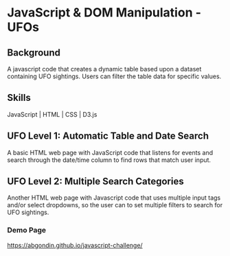 # JavaScript & DOM Manipulation - UFOs

## Background

A javascript code that creates a dynamic table based upon a dataset containing UFO sightings. Users can filter the table data for specific values.

## Skills

JavaScript | HTML | CSS | D3.js

## UFO Level 1: Automatic Table and Date Search

A basic HTML web page with JavaScript code that listens for events and search through the date/time column to find rows that match user input.

## UFO Level 2: Multiple Search Categories

Another HTML web page with Javascript code that uses multiple input tags and/or select dropdowns, so the user can to set multiple filters to search for UFO sightings.

### Demo Page

https://abgondin.github.io/javascript-challenge/
